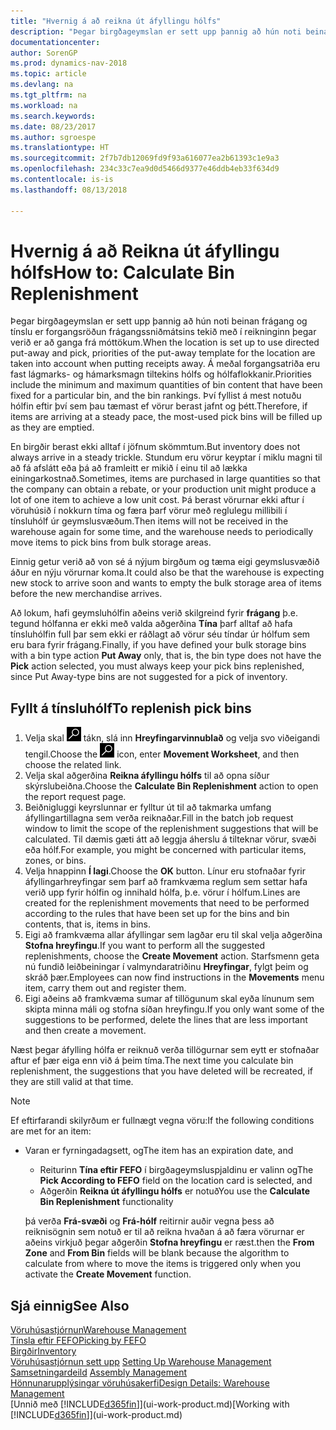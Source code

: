 ```yaml
---
title: "Hvernig á að reikna út áfyllingu hólfs"
description: "Þegar birgðageymslan er sett upp þannig að hún noti beinan frágang og tínslu er forgangsröðun frágangssniðmátsins tekið með í reikninginn þegar verið er að ganga frá móttökum."
documentationcenter: 
author: SorenGP
ms.prod: dynamics-nav-2018
ms.topic: article
ms.devlang: na
ms.tgt_pltfrm: na
ms.workload: na
ms.search.keywords: 
ms.date: 08/23/2017
ms.author: sgroespe
ms.translationtype: HT
ms.sourcegitcommit: 2f7b7db12069fd9f93a616077ea2b61393c1e9a3
ms.openlocfilehash: 234c33c7ea9d0d5466d9377e46ddb4eb33f634d9
ms.contentlocale: is-is
ms.lasthandoff: 08/13/2018

---
```

# <a name="how-to-calculate-bin-replenishment"></a><span data-ttu-id="d4508-103">Hvernig á að Reikna út áfyllingu hólfs</span><span class="sxs-lookup"><span data-stu-id="d4508-103">How to: Calculate Bin Replenishment</span></span>
<span data-ttu-id="d4508-104">Þegar birgðageymslan er sett upp þannig að hún noti beinan frágang og tínslu er forgangsröðun frágangssniðmátsins tekið með í reikninginn þegar verið er að ganga frá móttökum.</span><span class="sxs-lookup"><span data-stu-id="d4508-104">When the location is set up to use directed put-away and pick, priorities of the put-away template for the location are taken into account when putting receipts away.</span></span> <span data-ttu-id="d4508-105">Á meðal forgangsatriða eru fast lágmarks- og hámarksmagn tiltekins hólfs og hólfaflokkanir.</span><span class="sxs-lookup"><span data-stu-id="d4508-105">Priorities include the minimum and maximum quantities of bin content that have been fixed for a particular bin, and the bin rankings.</span></span> <span data-ttu-id="d4508-106">Því fyllist á mest notuðu hólfin eftir því sem þau tæmast ef vörur berast jafnt og þétt.</span><span class="sxs-lookup"><span data-stu-id="d4508-106">Therefore, if items are arriving at a steady pace, the most-used pick bins will be filled up as they are emptied.</span></span>  

<span data-ttu-id="d4508-107">En birgðir berast ekki alltaf í jöfnum skömmtum.</span><span class="sxs-lookup"><span data-stu-id="d4508-107">But inventory does not always arrive in a steady trickle.</span></span> <span data-ttu-id="d4508-108">Stundum eru vörur keyptar í miklu magni til að fá afslátt eða þá að framleitt er mikið í einu til að lækka einingarkostnað.</span><span class="sxs-lookup"><span data-stu-id="d4508-108">Sometimes, items are purchased in large quantities so that the company can obtain a rebate, or your production unit might produce a lot of one item to achieve a low unit cost.</span></span> <span data-ttu-id="d4508-109">Þá berast vörurnar ekki aftur í vöruhúsið í nokkurn tíma og færa þarf vörur með reglulegu millibili í tínsluhólf úr geymslusvæðum.</span><span class="sxs-lookup"><span data-stu-id="d4508-109">Then items will not be received in the warehouse again for some time, and the warehouse needs to periodically move items to pick bins from bulk storage areas.</span></span>  

<span data-ttu-id="d4508-110">Einnig getur verið að von sé á nýjum birgðum og tæma eigi geymslusvæðið áður en nýju vörurnar koma.</span><span class="sxs-lookup"><span data-stu-id="d4508-110">It could also be that the warehouse is expecting new stock to arrive soon and wants to empty the bulk storage area of items before the new merchandise arrives.</span></span>  

<span data-ttu-id="d4508-111">Að lokum, hafi geymsluhólfin aðeins verið skilgreind fyrir **frágang** þ.e. tegund hólfanna er ekki með valda aðgerðina **Tína** þarf alltaf að hafa tínsluhólfin full þar sem ekki er ráðlagt að vörur séu tíndar úr hólfum sem eru bara fyrir frágang.</span><span class="sxs-lookup"><span data-stu-id="d4508-111">Finally, if you have defined your bulk storage bins with a bin type action **Put Away** only, that is, the bin type does not have the **Pick** action selected, you must always keep your pick bins replenished, since Put Away-type bins are not suggested for a pick of inventory.</span></span>  

## <a name="to-replenish-pick-bins"></a><span data-ttu-id="d4508-112">Fyllt á tínsluhólf</span><span class="sxs-lookup"><span data-stu-id="d4508-112">To replenish pick bins</span></span>  
1.  <span data-ttu-id="d4508-113">Velja skal ![Leit að síðu eða skýrslu](media/ui-search/search_small.png "Leit að síðu eða skýrslu táknið") tákn, slá inn **Hreyfingarvinnublað** og velja svo viðeigandi tengil.</span><span class="sxs-lookup"><span data-stu-id="d4508-113">Choose the ![Search for Page or Report](media/ui-search/search_small.png "Search for Page or Report icon") icon, enter **Movement Worksheet**, and then choose the related link.</span></span>  
2.  <span data-ttu-id="d4508-114">Velja skal aðgerðina **Reikna áfyllingu hólfs** til að opna síður skýrslubeiðna.</span><span class="sxs-lookup"><span data-stu-id="d4508-114">Choose the **Calculate Bin Replenishment** action to open the report request page.</span></span>  
3.  <span data-ttu-id="d4508-115">Beiðnigluggi keyrslunnar er fylltur út til að takmarka umfang áfyllingartillagna sem verða reiknaðar.</span><span class="sxs-lookup"><span data-stu-id="d4508-115">Fill in the batch job request window to limit the scope of the replenishment suggestions that will be calculated.</span></span> <span data-ttu-id="d4508-116">Til dæmis gæti átt að leggja áherslu á tilteknar vörur, svæði eða hólf.</span><span class="sxs-lookup"><span data-stu-id="d4508-116">For example, you might be concerned with particular items, zones, or bins.</span></span>  
4.  <span data-ttu-id="d4508-117">Velja hnappinn **Í lagi**.</span><span class="sxs-lookup"><span data-stu-id="d4508-117">Choose the **OK** button.</span></span> <span data-ttu-id="d4508-118">Línur eru stofnaðar fyrir áfyllingarhreyfingar sem þarf að framkvæma reglum sem settar hafa verið upp fyrir hólfin og innihald hólfa, þ.e. vörur í hólfum.</span><span class="sxs-lookup"><span data-stu-id="d4508-118">Lines are created for the replenishment movements that need to be performed according to the rules that have been set up for the bins and bin contents, that is, items in bins.</span></span>  
5.  <span data-ttu-id="d4508-119">Eigi að framkvæma allar áfyllingar sem lagðar eru til skal velja aðgerðina **Stofna hreyfingu**.</span><span class="sxs-lookup"><span data-stu-id="d4508-119">If you want to perform all the suggested replenishments, choose the **Create Movement** action.</span></span> <span data-ttu-id="d4508-120">Starfsmenn geta nú fundið leiðbeiningar í valmyndaratriðinu **Hreyfingar**, fylgt þeim og skráð þær.</span><span class="sxs-lookup"><span data-stu-id="d4508-120">Employees can now find instructions in the **Movements** menu item, carry them out and register them.</span></span>  
6.  <span data-ttu-id="d4508-121">Eigi aðeins að framkvæma sumar af tillögunum skal eyða línunum sem skipta minna máli og stofna síðan hreyfingu.</span><span class="sxs-lookup"><span data-stu-id="d4508-121">If you only want some of the suggestions to be performed, delete the lines that are less important and then create a movement.</span></span>  

<span data-ttu-id="d4508-122">Næst þegar áfylling hólfa er reiknuð verða tillögurnar sem eytt er stofnaðar aftur ef þær eiga enn við á þeim tíma.</span><span class="sxs-lookup"><span data-stu-id="d4508-122">The next time you calculate bin replenishment, the suggestions that you have deleted will be recreated, if they are still valid at that time.</span></span>  

> [!NOTE]
>  <span data-ttu-id="d4508-123">Ef eftirfarandi skilyrðum er fullnægt vegna vöru:</span><span class="sxs-lookup"><span data-stu-id="d4508-123">If the following conditions are met for an item:</span></span>  
> 
> - <span data-ttu-id="d4508-124">Varan er fyrningadagsett, og</span><span class="sxs-lookup"><span data-stu-id="d4508-124">The item has an expiration date, and</span></span>  
>   -   <span data-ttu-id="d4508-125">Reiturinn **Tína eftir FEFO** í birgðageymsluspjaldinu er valinn og</span><span class="sxs-lookup"><span data-stu-id="d4508-125">The **Pick According to FEFO** field on the location card is selected, and</span></span>  
>   -   <span data-ttu-id="d4508-126">Aðgerðin **Reikna út áfyllingu hólfs** er notuð</span><span class="sxs-lookup"><span data-stu-id="d4508-126">You use the **Calculate Bin Replenishment** functionality</span></span>  
> 
>   <span data-ttu-id="d4508-127">þá verða **Frá-svæði** og **Frá-hólf** reitirnir auðir vegna þess að reiknisögnin sem notuð er til að reikna hvaðan á að færa vörurnar er aðeins virkjuð þegar aðgerðin **Stofna hreyfingu** er ræst.</span><span class="sxs-lookup"><span data-stu-id="d4508-127">then the **From Zone** and **From Bin** fields will be blank because the algorithm to calculate from where to move the items is triggered only when you activate the **Create Movement** function.</span></span>  

## <a name="see-also"></a><span data-ttu-id="d4508-128">Sjá einnig</span><span class="sxs-lookup"><span data-stu-id="d4508-128">See Also</span></span>  
[<span data-ttu-id="d4508-129">Vöruhúsastjórnun</span><span class="sxs-lookup"><span data-stu-id="d4508-129">Warehouse Management</span></span>](warehouse-manage-warehouse.md)  
[<span data-ttu-id="d4508-130">Tínsla eftir FEFO</span><span class="sxs-lookup"><span data-stu-id="d4508-130">Picking by FEFO</span></span>](warehouse-picking-by-fefo.md)  
[<span data-ttu-id="d4508-131">Birgðir</span><span class="sxs-lookup"><span data-stu-id="d4508-131">Inventory</span></span>](inventory-manage-inventory.md)  
<span data-ttu-id="d4508-132">[Vöruhúsastjórnun sett upp](warehouse-setup-warehouse.md)   </span><span class="sxs-lookup"><span data-stu-id="d4508-132">[Setting Up Warehouse Management](warehouse-setup-warehouse.md)   </span></span>  
<span data-ttu-id="d4508-133">[Samsetningardeild](assembly-assemble-items.md)  </span><span class="sxs-lookup"><span data-stu-id="d4508-133">[Assembly Management](assembly-assemble-items.md)  </span></span>  
[<span data-ttu-id="d4508-134">Hönnunarupplýsingar vöruhúsakerfi</span><span class="sxs-lookup"><span data-stu-id="d4508-134">Design Details: Warehouse Management</span></span>](design-details-warehouse-management.md)  
<span data-ttu-id="d4508-135">[Unnið með [!INCLUDE[d365fin](includes/d365fin_md.md)]](ui-work-product.md)</span><span class="sxs-lookup"><span data-stu-id="d4508-135">[Working with [!INCLUDE[d365fin](includes/d365fin_md.md)]](ui-work-product.md)</span></span>

